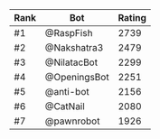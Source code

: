 Rank|Bot|Rating
---|---|---
#1|@RaspFish|2739
#2|@Nakshatra3|2479
#3|@NilatacBot|2299
#4|@OpeningsBot|2251
#5|@anti-bot|2156
#6|@CatNail|2080
#7|@pawnrobot|1926
